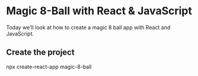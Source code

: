 # Magic 8-Ball with React & JavaScript

Today we’ll look at how to create a magic 8 ball app with React and JavaScript.

## Create the project

npx create-react-app magic-8-ball
